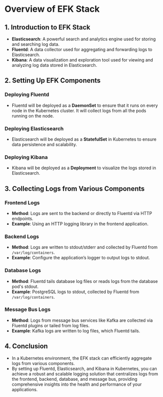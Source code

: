 # Overview of EFK Stack

## 1. Introduction to EFK Stack
- **Elasticsearch**: A powerful search and analytics engine used for storing and searching log data.
- **Fluentd**: A data collector used for aggregating and forwarding logs to Elasticsearch.
- **Kibana**: A data visualization and exploration tool used for viewing and analyzing log data stored in Elasticsearch.

## 2. Setting Up EFK Components

### Deploying Fluentd
- Fluentd will be deployed as a **DaemonSet** to ensure that it runs on every node in the Kubernetes cluster. It will collect logs from all the pods running on the node.

### Deploying Elasticsearch
- Elasticsearch will be deployed as a **StatefulSet** in Kubernetes to ensure data persistence and scalability.

### Deploying Kibana
- Kibana will be deployed as a **Deployment** to visualize the logs stored in Elasticsearch.

## 3. Collecting Logs from Various Components

### Frontend Logs
- **Method**: Logs are sent to the backend or directly to Fluentd via HTTP endpoints.
- **Example**: Using an HTTP logging library in the frontend application.

### Backend Logs
- **Method**: Logs are written to stdout/stderr and collected by Fluentd from `/var/log/containers`.
- **Example**: Configure the application’s logger to output logs to stdout.

### Database Logs
- **Method**: Fluentd tails database log files or reads logs from the database pod's stdout.
- **Example**: PostgreSQL logs to stdout, collected by Fluentd from `/var/log/containers`.

### Message Bus Logs
- **Method**: Logs from message bus services like Kafka are collected via Fluentd plugins or tailed from log files.
- **Example**: Kafka logs are written to log files, which Fluentd tails.

## 4. Conclusion
- In a Kubernetes environment, the EFK stack can efficiently aggregate logs from various components.
- By setting up Fluentd, Elasticsearch, and Kibana in Kubernetes, you can achieve a robust and scalable logging solution that centralizes logs from the frontend, backend, database, and message bus, providing comprehensive insights into the health and performance of your applications.
